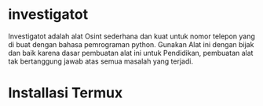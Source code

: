 # investigatot
Investigatot adalah alat Osint sederhana dan kuat untuk nomor telepon yang di buat dengan bahasa pemrograman python.
Gunakan Alat ini dengan bijak dan baik karena dasar pembuatan alat ini untuk Pendidikan, pembuatan alat tak bertanggung jawab atas semua masalah yang terjadi.

# Installasi Termux
